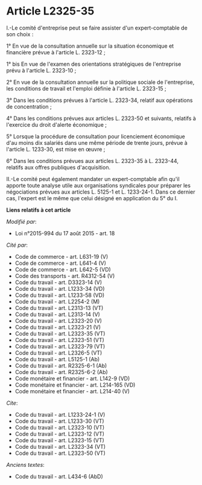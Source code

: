 # Article L2325-35

I.-Le comité d'entreprise peut se faire assister d'un expert-comptable de son choix : 

1° En vue de la consultation annuelle sur la situation économique et financière prévue à l'article L. 2323-12 ; 

1° bis En vue de l'examen des orientations stratégiques de l'entreprise prévu à l'article L. 2323-10 ; 

2° En vue de la consultation annuelle sur la politique sociale de l'entreprise, les conditions de travail et l'emploi définie
à l'article L. 2323-15 ; 

3° Dans les conditions prévues à l'article L. 2323-34, relatif aux opérations de concentration ; 

4° Dans les conditions prévues aux articles L. 2323-50 et suivants, relatifs à l'exercice du droit d'alerte économique ; 

5° Lorsque la procédure de consultation pour licenciement économique d'au moins dix salariés dans une même période de trente
jours, prévue à l'article L. 1233-30, est mise en œuvre ; 

6° Dans les conditions prévues aux articles L. 2323-35 à L. 2323-44, relatifs aux offres publiques d'acquisition. 

II.-Le comité peut également mandater un expert-comptable afin qu'il apporte toute analyse utile aux organisations syndicales
pour préparer les négociations prévues aux articles L. 5125-1 et L. 1233-24-1. Dans ce dernier cas, l'expert est le même que
celui désigné en application du 5° du I.

**Liens relatifs à cet article**

_Modifié par_:

  - Loi n°2015-994 du 17 août 2015 - art. 18

_Cité par_:

  - Code de commerce - art. L631-19 (V)
  - Code de commerce - art. L641-4 (V)
  - Code de commerce - art. L642-5 (VD)
  - Code des transports - art. R4312-54 (V)
  - Code du travail - art. D3323-14 (V)
  - Code du travail - art. L1233-34 (VD)
  - Code du travail - art. L1233-58 (VD)
  - Code du travail - art. L2254-2 (M)
  - Code du travail - art. L2313-13 (VT)
  - Code du travail - art. L2313-14 (V)
  - Code du travail - art. L2323-20 (V)
  - Code du travail - art. L2323-21 (V)
  - Code du travail - art. L2323-35 (VT)
  - Code du travail - art. L2323-51 (VT)
  - Code du travail - art. L2323-79 (VT)
  - Code du travail - art. L2326-5 (VT)
  - Code du travail - art. L5125-1 (Ab)
  - Code du travail - art. R2325-6-1 (Ab)
  - Code du travail - art. R2325-6-2 (Ab)
  - Code monétaire et financier - art. L142-9 (VD)
  - Code monétaire et financier - art. L214-165 (VD)
  - Code monétaire et financier - art. L214-40 (V)

_Cite_:

  - Code du travail - art. L1233-24-1 (V)
  - Code du travail - art. L1233-30 (VT)
  - Code du travail - art. L2323-10 (VT)
  - Code du travail - art. L2323-12 (VT)
  - Code du travail - art. L2323-15 (VT)
  - Code du travail - art. L2323-34 (VT)
  - Code du travail - art. L2323-50 (VT)

_Anciens textes_:

  - Code du travail - art. L434-6 (AbD)
